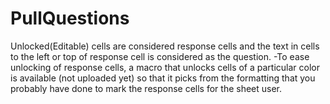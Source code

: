 # PullQuestions
Unlocked(Editable) cells are considered response cells and the text in cells to the left or top of response cell is considered as the question.
-To ease unlocking of response cells, a macro that unlocks cells of a particular color is available (not uploaded yet) so that it picks from the formatting that you probably have done to mark the response cells for the sheet user.
